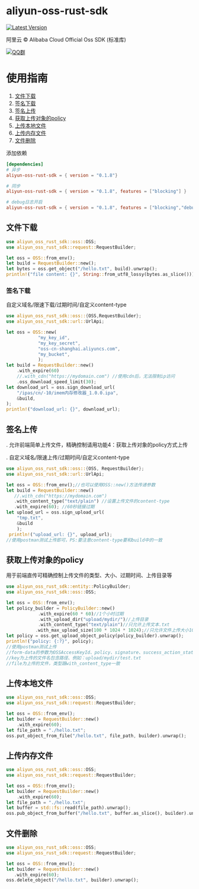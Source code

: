 # aliyun-oss-rust-sdk
[![Latest Version](https://img.shields.io/crates/v/aliyun-oss-rust-sdk.svg)](https://crates.io/crates/aliyun-oss-rust-sdk)

阿里云 © Alibaba Cloud Official Oss SDK (标准库)

[![QQ群](https://img.shields.io/badge/QQ%E7%BE%A4-799168925-blue)](http://qm.qq.com/cgi-bin/qm/qr?_wv=1027&k=dLoye8pBcO60zGzqLjGO0l-GgMIaf6wQ&authKey=LfxBdZ5A%2F9eWJbKpzTcuWPjmQu5UdIJ3TVTpqRAQYkCID50WLkYoIXcGxGKzupG3&noverify=0&group_code=799168925)

# 使用指南

1. [文件下载](#文件下载)
2. [签名下载](#签名下载)
3. [签名上传](#签名上传)
4. [获取上传对象的policy](#获取上传对象的policy)
5. [上传本地文件](#上传本地文件)
6. [上传内存文件](#上传内存文件)
7. [文件删除](#文件删除)

添加依赖
```toml
[dependencies]
# 异步
aliyun-oss-rust-sdk = { version = "0.1.8"}

# 同步
aliyun-oss-rust-sdk = { version = "0.1.8", features = ["blocking"] }

# debug日志开启
aliyun-oss-rust-sdk = { version = "0.1.8", features = ["blocking","debug-print"] }
```

## 文件下载
```rust
use aliyun_oss_rust_sdk::oss::OSS;
use aliyun_oss_rust_sdk::request::RequestBuilder;

let oss = OSS::from_env();
let build = RequestBuilder::new();
let bytes = oss.get_object("/hello.txt", build).unwrap();
println!("file content: {}", String::from_utf8_lossy(bytes.as_slice()));
```

### 签名下载
自定义域名/限速下载/过期时间/自定义content-type
```rust
use aliyun_oss_rust_sdk::oss::{OSS,RequestBuilder};
use aliyun_oss_rust_sdk::url::UrlApi;

let oss = OSS::new(
            "my_key_id",
            "my_key_secret",
            "oss-cn-shanghai.aliyuncs.com",
            "my_bucket",
            );
let build = RequestBuilder::new()
    .with_expire(60)
    //.with_cdn("https://mydomain.com") //使用cdn后，无法限制ip访问
    .oss_download_speed_limit(30);
let download_url = oss.sign_download_url(
    "/ipas/cn/-10/imem内存修改器_1.0.0.ipa",
    &build,
);
println!("download_url: {}", download_url);
```
## 签名上传
. 允许前端简单上传文件，精确控制请用功能4：获取上传对象的policy方式上传

. 自定义域名/限速上传/过期时间/自定义content-type
```rust
use aliyun_oss_rust_sdk::oss::{OSS, RequestBuilder};
use aliyun_oss_rust_sdk::url::UrlApi;

let oss = OSS::from_env();//也可以使用OSS::new()方法传递参数
let build = RequestBuilder::new()
   //.with_cdn("https://mydomain.com")
   .with_content_type("text/plain") //设置上传文件的content-type
   .with_expire(60); //60秒链接过期
let upload_url = oss.sign_upload_url(
    "tmp.txt",
    &build
    );
 println!("upload_url: {}", upload_url);
//使用postman测试上传即可，PS:要注意content-type要和build中的一致
```

## 获取上传对象的policy
用于前端直传可精确控制上传文件的类型、大小、过期时间、上传目录等
```rust
use aliyun_oss_rust_sdk::entity::PolicyBuilder;
use aliyun_oss_rust_sdk::oss::OSS;

let oss = OSS::from_env();
let policy_builder = PolicyBuilder::new()
            .with_expire(60 * 60)//1个小时过期
            .with_upload_dir("upload/mydir/")//上传目录
            .with_content_type("text/plain")//只允许上传文本.txt
           .with_max_upload_size(100 * 1024 * 1024);//只允许文件上传大小1G以内
let policy = oss.get_upload_object_policy(policy_builder).unwrap();
println!("policy: {:?}", policy);
//使用postman测试上传
//form-data的参数为OSSAccessKeyId、policy、signature、success_action_status、key、file
//key为上传的文件名包含路径、例如：upload/mydir/test.txt
//file为上传的文件，类型跟with_content_type一致
```

## 上传本地文件
```rust
use aliyun_oss_rust_sdk::oss::OSS;
use aliyun_oss_rust_sdk::request::RequestBuilder;

let oss = OSS::from_env();
let builder = RequestBuilder::new()
    .with_expire(60);
let file_path = "./hello.txt";
oss.put_object_from_file("/hello.txt", file_path, builder).unwrap();
```
## 上传内存文件
```rust
use aliyun_oss_rust_sdk::oss::OSS;
use aliyun_oss_rust_sdk::request::RequestBuilder;

let oss = OSS::from_env();
let builder = RequestBuilder::new()
    .with_expire(60);
let file_path = "./hello.txt";
let buffer = std::fs::read(file_path).unwrap();
oss.pub_object_from_buffer("/hello.txt", buffer.as_slice(), builder).unwrap();
```
## 文件删除
```rust
use aliyun_oss_rust_sdk::oss::OSS;
use aliyun_oss_rust_sdk::request::RequestBuilder;

let oss = OSS::from_env();
let builder = RequestBuilder::new()
   .with_expire(60);
oss.delete_object("/hello.txt", builder).unwrap();
```
